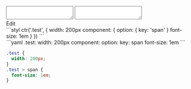 <div data-size="210" class="code-cont" data-example="key">
    <div class="code">
        <div class="code-wrap">
            <textarea id="stylus"></textarea>
            <textarea id="css"></textarea>
            <div class="edit-code">
                <span>Edit</span>
            </div>
        </div>
    </div>
</div>


<div data-size="210" data-examples="stylus"></div>
```styl
ctr('.test', {
  width: 200px
  component: {
    option: {
      key: 'span'
    }
    font-size: 1em
  }
})
```

<div data-size="210" data-examples="yaml"></div>
```yaml
.test:
  width: 200px
  component:
    option:
      key: span
    font-size: 1em
```

```css
.test {
  width: 200px;
}
.test > span {
  font-size: 1em;
}
```
<div class="cf"></div>
